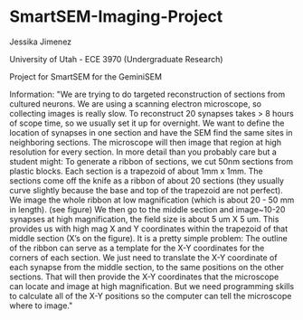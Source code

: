 # SmartSEM-Imaging-Project
Jessika Jimenez

University of Utah - ECE 3970 (Undergraduate Research)
  
  
Project for SmartSEM for the GeminiSEM

Information: "We are trying to do targeted reconstruction of sections from cultured neurons.  We are using a scanning electron microscope, so collecting images is really slow.  To reconstruct 20 synapses takes > 8 hours of scope time, so we usually set it up for overnight.  We want to define the location of synapses in one section and have the SEM find the same sites in neighboring sections.  The microscope will then image that region at high resolution for every section.   In more detail than you probably care but a student might: To generate a ribbon of sections, we cut 50nm sections from plastic blocks.  Each section is a trapezoid of about 1mm x 1mm.  The sections come off the knife as a ribbon of about 20 sections (they usually curve slightly because the base and top of the trapezoid are not perfect).  We image the whole ribbon at low magnification (which is about 20 - 50  mm in length).  (see figure)  We then go to the middle section and image~10-20 synapses at high magnification, the field size is about 5 um X 5 um.  This provides us with high mag X and Y coordinates within the trapezoid of that middle section (X’s on the figure).   It is a pretty simple problem:  The outline of the ribbon can serve as a template for the X-Y coordinates for the corners of each section.  We just need to translate the X-Y coordinate of each synapse from the middle section, to the same positions on the other sections.  That will then provide the X-Y coordinates that the microscope can locate and image at high magnification.   But we need programming skills to calculate all of the X-Y positions so the computer can tell the microscope where to image."
